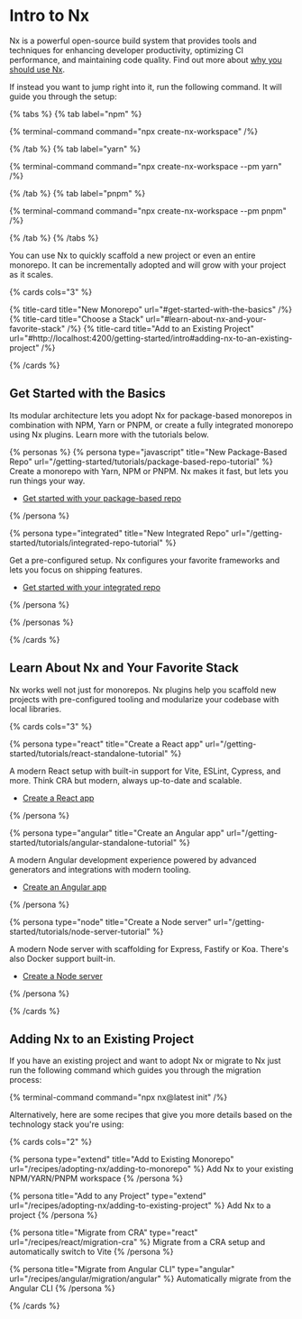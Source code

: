 # Intro to Nx

Nx is a powerful open-source build system that provides tools and techniques for enhancing developer productivity, optimizing CI performance, and maintaining code quality. Find out more about [why you should use Nx](/getting-started/why-nx).

If instead you want to jump right into it, run the following command. It will guide you through the setup:

{% tabs %}
{% tab label="npm" %}

{% terminal-command command="npx create-nx-workspace"  /%}

{% /tab %}
{% tab label="yarn" %}

{% terminal-command command="npx create-nx-workspace --pm yarn"  /%}

{% /tab %}
{% tab label="pnpm" %}

{% terminal-command command="npx create-nx-workspace --pm pnpm"  /%}

{% /tab %}
{% /tabs %}

You can use Nx to quickly scaffold a new project or even an entire monorepo. It can be incrementally adopted and will grow with your project as it scales.

{% cards cols="3" %}

{% title-card title="New Monorepo" url="#get-started-with-the-basics" /%}
{% title-card title="Choose a Stack" url="#learn-about-nx-and-your-favorite-stack" /%}
{% title-card title="Add to an Existing Project" url="#http://localhost:4200/getting-started/intro#adding-nx-to-an-existing-project" /%}

{% /cards %}

## Get Started with the Basics

Its modular architecture lets you adopt Nx for package-based monorepos in combination with NPM, Yarn or PNPM, or create a fully integrated monorepo using Nx plugins. Learn more with the tutorials below.

{% personas %}
{% persona type="javascript" title="New Package-Based Repo" url="/getting-started/tutorials/package-based-repo-tutorial" %}
Create a monorepo with Yarn, NPM or PNPM. Nx makes it fast, but lets you run things your way.

- [Get started with your package-based repo](/getting-started/tutorials/package-based-repo-tutorial)

{% /persona %}

{% persona type="integrated" title="New Integrated Repo" url="/getting-started/tutorials/integrated-repo-tutorial" %}

Get a pre-configured setup. Nx configures your favorite frameworks and lets you focus on shipping features.

- [Get started with your integrated repo](/getting-started/tutorials/integrated-repo-tutorial)

{% /persona %}

{% /personas %}

{% /cards %}

## Learn About Nx and Your Favorite Stack

Nx works well not just for monorepos. Nx plugins help you scaffold new projects with pre-configured tooling and modularize your codebase with local libraries.

{% cards cols="3" %}

{% persona type="react" title="Create a React app" url="/getting-started/tutorials/react-standalone-tutorial" %}

A modern React setup with built-in support for Vite, ESLint, Cypress, and more. Think CRA but modern, always up-to-date and scalable.

- [Create a React app](/getting-started/tutorials/react-standalone-tutorial)

{% /persona %}

{% persona type="angular" title="Create an Angular app" url="/getting-started/tutorials/angular-standalone-tutorial" %}

A modern Angular development experience powered by advanced generators and integrations with modern tooling.

- [Create an Angular app](/getting-started/tutorials/angular-standalone-tutorial)

{% /persona %}

{% persona type="node" title="Create a Node server" url="/getting-started/tutorials/node-server-tutorial" %}

A modern Node server with scaffolding for Express, Fastify or Koa. There's also Docker support built-in.

- [Create a Node server](/getting-started/tutorials/node-server-tutorial)

{% /persona %}

{% /cards %}

## Adding Nx to an Existing Project

If you have an existing project and want to adopt Nx or migrate to Nx just run the following command which guides you through the migration process:

{% terminal-command command="npx nx@latest init"  /%}

Alternatively, here are some recipes that give you more details based on the technology stack you're using:

{% cards cols="2" %}

{% persona type="extend" title="Add to Existing Monorepo" url="/recipes/adopting-nx/adding-to-monorepo" %}
Add Nx to your existing NPM/YARN/PNPM workspace
{% /persona %}

{% persona title="Add to any Project" type="extend" url="/recipes/adopting-nx/adding-to-existing-project" %}
Add Nx to a project
{% /persona %}

{% persona title="Migrate from CRA" type="react" url="/recipes/react/migration-cra" %}
Migrate from a CRA setup and automatically switch to Vite
{% /persona %}

{% persona title="Migrate from Angular CLI" type="angular" url="/recipes/angular/migration/angular" %}
Automatically migrate from the Angular CLI
{% /persona %}

{% /cards %}
